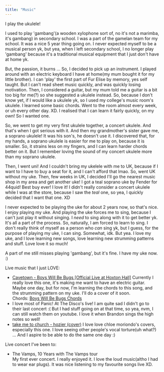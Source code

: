```yaml
---
title: "Music"
---
```

I play the ukulele!  

I used to play 'gambang'(a wooden xylophone sort of, no it's not a marimba, it's gambang) in secondary school. I was a part of the gamelan team for my school. It was a nice 5 year thing going on. I never expected myself to be a musical person yk, but yea, when I left secondary school, I no longer play 'gambang' because it's a traditional musical equipment that I just don't have at home yk.  

But, the passion, it burns ... So, I decided to pick up an instrument. I played around with an electric keyboard I have at home(my mum bought it for my little brother). I can 'play' the first part of Fur Elise by memory, yes self taught. But I can't read sheet music quickly, and was quickly losing motivation. Then, I considered a guitar, but my mum told me a guitar is a bit too big for me(?) so she suggested a ukulele instead. So, because I don't know yet, if I would like a ukulele yk, so I used my college's music room's ukulele. I learned some basic chords. Went to the room almost every week, or uh every other day. XD. I realised that I can learn it fairly quickly, on my own! So I wanted one.   

So, we went to get my very first ukulele together, a concert ukulele. And that's when I got serious with it. And then my grandmother's sister gave me, a soprano ukulele! It was his son's, he doesn't use it. I discovered that, for my hands, a soprano ukulele is easier for me to play on, because it is smaller. So, it strains less on my fingers, and I can learn harder chords better on it. But I remember loving the sound of my concert ukulele more than my soprano ukulele.  

Then, I went uni! And I couldn't bring my ukelele with me to UK, because if I want to I have to buy a seat for it, and I can't afford that lmao. So, went UK without my uke. Then, few weeks in UK, I decided I'll go the nearest music shop in my area and get another uke! I got a teal soprano uke by Fender for 44quid! Best buy ever! I love it! I didn't really consider a concert ukulele while I was at the store, because I saw the *teal* one, so yea, I quickly decided that I want that one. XD  

I never expected to be playing the uke for about 2 years now, so that's nice. I enjoy playing my uke. And playing the uke forces me to sing, because I can't just play it without singing. I *need* to sing along with it to get better yk. It's all a part of the process. So, naturally, I am forced to learn to sing. I don't really think of myself as a person who *can* sing yk, but I guess, for the purpose of playing my uke, I can sing. Somewhat, idk. But yea. I love my uke, and I love learning new songs, love learning new strumming patterns and stuff. Love love it so much!  

A part of me still misses playing 'gambang', but it's fine. I have my uke now. :)  

Live music that I just LOVE:  
- [Cavetown - Boys Will Be Bugs [Official Live at Hoxton Hall]](https://www.youtube.com/watch?v=c31Fd0QFNLE)
	Currently I really love this one, it's making me want to have an electric guitar. Maybe one day, but for now, I'm learning the chords to this song, and the strumming pattern on my uke. I'll do a cover of it soon.   
	Chords: [Boys Will Be Bugs Chords](https://tabs.ultimate-guitar.com/tab/cavetown/boys-will-be-bugs-chords-2541447)
- I love most of Panic! At The Disco's live! I am quite sad I didn't go to their last concert :( But I had stuff going on at that time, so yea, nvm, I can still watch them on youtube. 
	I love it when Brandon sings the high notes so well!
- [take me to church - hozier (cover)](https://www.youtube.com/watch?v=pRcdEB6uSsQ)
	I love love chloe moriondo's covers, especially this one. I love seeing other people's vocal torture(uh what?) ... And I aspire to be able to do the same one day :)   

Live concert I've been to:  
- The Vamps, 10 Years with The Vamps tour  
	My first ever concert. I really enjoyed it. I love the loud music(altho I had to wear ear plugs). It was nice listening to my favourite songs live XD.  